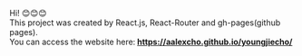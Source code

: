 Hi! 😊😊😊 <br/>
This project was created by React.js, React-Router and gh-pages(github pages). <br/>
You can access the website here:<b> https://aalexcho.github.io/youngjiecho/</b>
